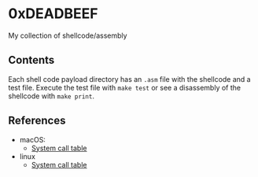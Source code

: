 # 0xDEADBEEF
My collection of shellcode/assembly

## Contents

Each shell code payload directory has an `.asm` file with the shellcode and a test file. Execute the test file with `make test` or see a disassembly of the shellcode with `make print`.

## References

- macOS:
  - [System call table](https://opensource.apple.com/source/xnu/xnu-2782.20.48/bsd/kern/syscalls.master)
- linux
  - [System call table](https://syscalls.kernelgrok.com/)
